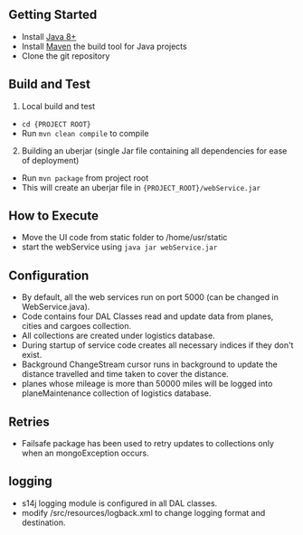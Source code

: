 
## Getting Started
- Install [Java 8+](https://www.oracle.com/technetwork/java/javase/downloads/index-jsp-138363.html)
- Install [Maven](https://www.scala-sbt.org/) the build tool for Java projects
- Clone the git repository

## Build and Test
1. Local build and test
- `cd {PROJECT ROOT}`
- Run `mvn clean compile` to compile 

2. Building an uberjar (single Jar file containing all dependencies for ease of deployment)
- Run `mvn package` from project root
- This will create an uberjar file in `{PROJECT_ROOT}/webService.jar`

## How to Execute
 
- Move the UI code from static folder to /home/usr/static
- start the webService using `java jar webService.jar  `

## Configuration
- By default, all the web services run on port 5000 (can be changed in WebService.java).
- Code contains four DAL Classes read and update data from planes, cities and cargoes collection.
- All collections are created under logistics database.  
- During startup of service code creates all necessary indices if they don't exist.  
- Background ChangeStream cursor runs in background to update the distance travelled and time taken to cover the distance.
- planes whose mileage is more than 50000 miles will be logged into planeMaintenance collection of logistics database.

## Retries 
- Failsafe package has been used to retry updates to collections only when an mongoException occurs.

## logging 
- s14j logging module is configured in all DAL classes.
- modify /src/resources/logback.xml to change logging format and destination.









